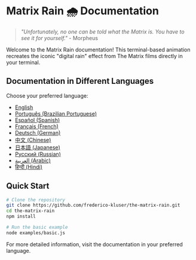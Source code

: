 # Matrix Rain 🌧️ Documentation

> *"Unfortunately, no one can be told what the Matrix is. You have to see it for yourself."* - Morpheus

Welcome to the Matrix Rain documentation! This terminal-based animation recreates the iconic "digital rain" effect from The Matrix films directly in your terminal.

## Documentation in Different Languages

Choose your preferred language:

- [English](README.en.md)
- [Português (Brazilian Portuguese)](README.pt-br.md)
- [Español (Spanish)](README.es.md)
- [Français (French)](README.fr.md)
- [Deutsch (German)](README.de.md)
- [中文 (Chinese)](README.zh.md)
- [日本語 (Japanese)](README.ja.md)
- [Русский (Russian)](README.ru.md)
- [العربية (Arabic)](README.ar.md)
- [हिन्दी (Hindi)](README.hi.md)

## Quick Start

```bash
# Clone the repository
git clone https://github.com/frederico-kluser/the-matrix-rain.git
cd the-matrix-rain
npm install

# Run the basic example
node examples/basic.js
```

For more detailed information, visit the documentation in your preferred language.